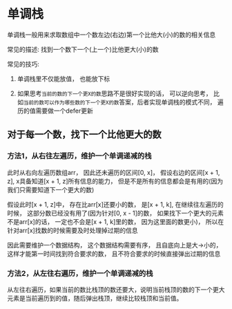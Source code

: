 # 单调栈

单调栈一般用来求取数组中一个数左边(右边)第一个比他大(小)的数的相关信息

常见的描述: 找到一个数下一个(上一个)比他更大(小)的数

常见的技巧:
  
  1. 单调栈里不仅能放值， 也能放下标
  
  2. 如果思考`当前的数的下一个更X的数`思路不是很好实现的话， 可以逆向思考， 比如`当前的数可以作为哪些数的下一个更X的数`答案，后者实现单调栈的模式不同， 遍历的值需要做一个defer更新

## 对于每一个数，找下一个比他更大的数

### 方法1，从右往左遍历，维护一个单调递减的栈

此时从右向左遍历数组arr， 因此还未遍历的区间[0, x]， 假设右边的区间[x + 1, z], x具备知道[x + 1, z]所有信息的能力， 但是不是所有的信息都会是有用的(因为我们只需要知道下一个更大的数)

假设此时[x + 1, z]中， 存在比arr[x]还要小的数， 是[x + 1, k], 在继续往左遍历的时候， 这部分数已经没有用了(因为针对[0, x - 1]的数， 如果找下一个更大的元素不是arr[x]的话， 一定也不会是[x + 1, k]里的数， 因为这里面的数更小)， 所以在针对arr[x]找数的时候需要及时处理掉过期的信息

因此需要维护一个数据结构， 这个数据结构需要有序， 且自底向上是大->小的， 这样才能第一时间找到符合要求的数， 且不符合要求的时候直接弹出过期的信息

### 方法2，从左往右遍历，维护一个单调递减的栈

从左往右遍历，如果当前的数比栈顶的数还要大，说明当前栈顶的数的下一个更大元素是当前遍历到的值，随后弹出栈顶，继续比较栈顶和当前值。
